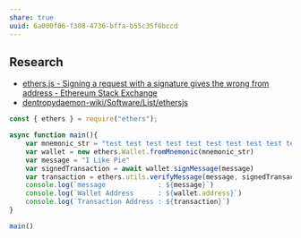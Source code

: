 ```yaml
---
share: true
uuid: 6a000f06-f308-4736-bffa-b55c35f6bccd
---
```

## Research
* [ethers.js - Signing a request with a signature gives the wrong from address - Ethereum Stack Exchange](https://ethereum.stackexchange.com/questions/85212/signing-a-request-with-a-signature-gives-the-wrong-from-address)
* [dentropydaemon-wiki/Software/List/ethersjs](/undefined)

``` typescript
const { ethers } = require("ethers");

async function main(){
    var mnemonic_str = "test test test test test test test test test test test junk"
    var wallet = new ethers.Wallet.fromMnemonic(mnemonic_str)
    var message = "I Like Pie"
    var signedTransaction = await wallet.signMessage(message)
    var transaction = ethers.utils.verifyMessage(message, signedTransaction);
    console.log(`message             : ${message}`)
    console.log(`Wallet Address      : ${wallet.address}`)
    console.log(`Transaction Address : ${transaction}`)
}

main()

```